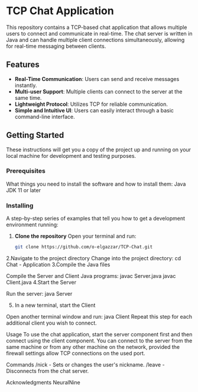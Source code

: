 # TCP Chat Application

This repository contains a TCP-based chat application that allows multiple users to connect and communicate in real-time. The chat server is written in Java and can handle multiple client connections simultaneously, allowing for real-time messaging between clients.

## Features

- **Real-Time Communication**: Users can send and receive messages instantly.
- **Multi-user Support**: Multiple clients can connect to the server at the same time.
- **Lightweight Protocol**: Utilizes TCP for reliable communication.
- **Simple and Intuitive UI**: Users can easily interact through a basic command-line interface.

## Getting Started

These instructions will get you a copy of the project up and running on your local machine for development and testing purposes.

### Prerequisites

What things you need to install the software and how to install them:
Java JDK 11 or later

### Installing

A step-by-step series of examples that tell you how to get a development environment running:

1. **Clone the repository**
   Open your terminal and run:
   ```bash
   git clone https://github.com/o-elgazzar/TCP-Chat.git
2.Navigate to the project directory
   Change into the project directory:
     cd Chat - Application
3.Compile the Java files

Compile the Server and Client Java programs:
javac Server.java
javac Client.java
4.Start the Server

Run the server:
java Server

5. In a new terminal, start the Client

Open another terminal window and run:
java Client
Repeat this step for each additional client you wish to connect.

Usage
To use the chat application, start the server component first and then connect using the client component. You can connect to the server from the same machine or from any other machine on the network, provided the firewall settings allow TCP connections on the used port.

Commands
/nick <name> - Sets or changes the user's nickname.
/leave - Disconnects from the chat server.

Acknowledgments
NeuralNine
